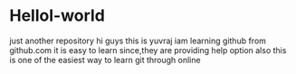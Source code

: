 # Hellol-world
just another repository
hi guys this is yuvraj 
iam learning github from github.com
it is easy to learn since,they are providing help option also
this is one of the easiest way to learn git through online
